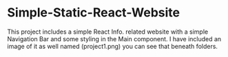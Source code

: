 # Simple-Static-React-Website
This project includes a simple React Info. related website with a simple
Navigation Bar and some styling in the Main component. I have included
an image of it as well named (project1.png) you can see that beneath folders.
